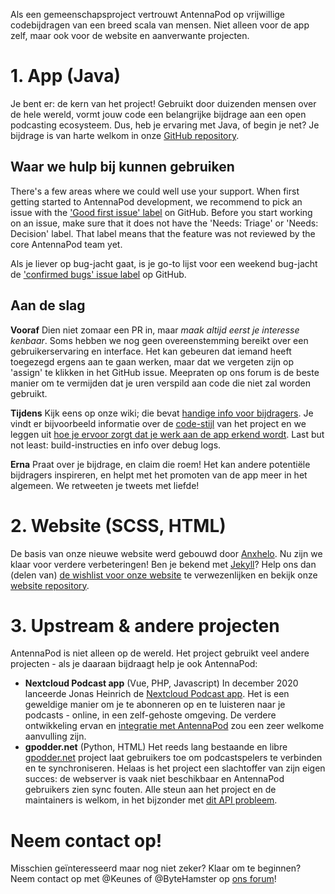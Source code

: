Als een gemeenschapsproject vertrouwt AntennaPod op vrijwillige codebijdragen van een breed scala van mensen. Niet alleen voor de app zelf, maar ook voor de website en aanverwante projecten.

# 1. App (Java)

Je bent er: de kern van het project! Gebruikt door duizenden mensen over de hele wereld, vormt jouw code een belangrijke bijdrage aan een open podcasting ecosysteem. Dus, heb je ervaring met Java, of begin je net? Je bijdrage is van harte welkom in onze [GitHub repository](https://github.com/AntennaPod/AntennaPod).

## Waar we hulp bij kunnen gebruiken

There's a few areas where we could well use your support. When first getting started to AntennaPod development, we recommend to pick an issue with the ['Good first issue' label](https://github.com/AntennaPod/AntennaPod/labels/Good%20first%20issue) on GitHub. Before you start working on an issue, make sure that it does not have the 'Needs: Triage' or 'Needs: Decision' label. That label means that the feature was not reviewed by the core AntennaPod team yet.

Als je liever op bug-jacht gaat, is je go-to lijst voor een weekend bug-jacht de ['confirmed bugs' issue label](https://github.com/AntennaPod/AntennaPod/labels/Type%3A%20Confirmed%20bug) op GitHub.

## Aan de slag

**Vooraf** Dien niet zomaar een PR in, maar *maak altijd eerst je interesse kenbaar*. Soms hebben we nog geen overeenstemming bereikt over een gebruikerservaring en interface. Het kan gebeuren dat iemand heeft toegezegd ergens aan te gaan werken, maar dat we vergeten zijn op 'assign' te klikken in het GitHub issue. Meepraten op ons forum is de beste manier om te vermijden dat je uren verspild aan code die niet zal worden gebruikt.

**Tijdens** Kijk eens op onze wiki; die bevat [handige info voor bijdragers](https://github.com/AntennaPod/AntennaPod/wiki). Je vindt er bijvoorbeeld informatie over de [code-stijl](https://github.com/AntennaPod/AntennaPod/wiki/Code-style) van het project en we leggen uit [hoe je ervoor zorgt dat je werk aan de app erkend wordt](https://github.com/AntennaPod/AntennaPod/wiki/Getting-accredited-on-the-Contributors-page). Last but not least: build-instructies en info over debug logs.

**Erna** Praat over je bijdrage, en claim die roem! Het kan andere potentiële bijdragers inspireren, en helpt met het promoten van de app meer in het algemeen. We retweeten je tweets met liefde!

# 2. Website (SCSS, HTML)

De basis van onze nieuwe website werd gebouwd door [Anxhelo](https://lushka.al). Nu zijn we klaar voor verdere verbeteringen! Ben je bekend met [Jekyll](https://jekyllrb.com/)? Help ons dan (delen van) [de wishlist voor onze website](https://forum.antennapod.org/t/sitemap-for-the-new-website/240) te verwezenlijken en bekijk onze [website repository](https://github.com/AntennaPod/antennapod.github.io).

# 3. Upstream & andere projecten

AntennaPod is niet alleen op de wereld. Het project gebruikt veel andere projecten - als je daaraan bijdraagt help je ook AntennaPod:

* **Nextcloud Podcast app** (Vue, PHP, Javascript) In december 2020 lanceerde Jonas Heinrich de [Nextcloud Podcast app](https://apps.nextcloud.com/apps/podcast). Het is een geweldige manier om je te abonneren op en te luisteren naar je podcasts - online, in een zelf-gehoste omgeving. De verdere ontwikkeling ervan en [integratie met AntennaPod](https://git.project-insanity.org/onny/nextcloud-app-podcast/-/issues/103) zou een zeer welkome aanvulling zijn.
* **gpodder.net** (Python, HTML) Het reeds lang bestaande en libre [gpodder.net](https://gpodder.net/) project laat gebruikers toe om podcastspelers te verbinden en te synchroniseren. Helaas is het project een slachtoffer van zijn eigen succes: de webserver is vaak niet beschikbaar en AntennaPod gebruikers zien sync fouten. Alle steun aan het project en de maintainers is welkom, in het bijzonder met [dit API probleem](https://github.com/gpodder/mygpo/issues/128).

# Neem contact op!

Misschien geïnteresseerd maar nog niet zeker? Klaar om te beginnen? Neem contact op met @Keunes of @ByteHamster op [ons forum](https://forum.antennapod.org)!
